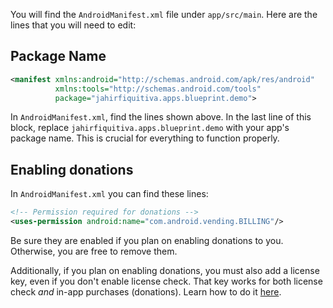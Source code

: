 You will find the `AndroidManifest.xml` file under `app/src/main`. Here are the lines that you will need to edit:

## Package Name

```xml
<manifest xmlns:android="http://schemas.android.com/apk/res/android"
          xmlns:tools="http://schemas.android.com/tools"
          package="jahirfiquitiva.apps.blueprint.demo">
````
In `AndroidManifest.xml`, find the lines shown above. In the last line of this block, replace `jahirfiquitiva.apps.blueprint.demo` with your app's package name. This is crucial for everything to function properly.

## Enabling donations
In `AndroidManifest.xml` you can find these lines:
```xml
<!-- Permission required for donations -->
<uses-permission android:name="com.android.vending.BILLING"/>
```
Be sure they are enabled if you plan on enabling donations to you. Otherwise, you are free to remove them.

Additionally, if you plan on enabling donations, you must also add a license key, even if you don't enable license check. That key works for both license check _and_ in-app purchases (donations). Learn how to do it [here](https://github.com/jahirfiquitiva/Blueprint/wiki/Setting-up-your-project----MainActivity.kt#what-does-every-line-do).